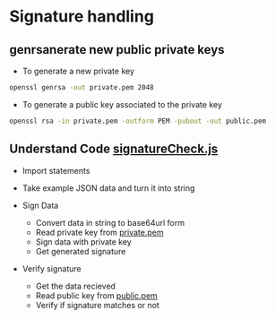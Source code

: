 # Signature handling

## genrsanerate new public private keys

* To generate a new private key
```bash
openssl genrsa -out private.pem 2048
```

* To generate a public key associated to the private key
```bash
openssl rsa -in private.pem -outform PEM -pubout -out public.pem
```

## Understand Code [signatureCheck.js]()

* Import statements

* Take example JSON data and turn it into string

* Sign Data
    + Convert data in string to base64url form
    + Read private key from [private.pem]()
    + Sign data with private key
    + Get generated signature

* Verify signature
    + Get the data recieved
    + Read public key from [public.pem]()
    + Verify if signature matches or not
